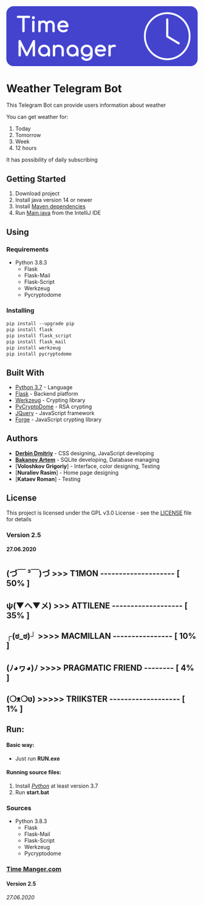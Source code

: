 <img src="https://github.com/T1GIT/T1GIT/raw/main/covers/cover.png">

# Weather Telegram Bot

This Telegram Bot can provide users information about weather

You can get weather for:
1. Today
2. Tomorrow
3. Week
4. 12 hours

It has possibility of daily subscribing

## Getting Started

1. Download project
2. Install java version 14 or newer
3. Install [Maven dependencies](#maven-dependencies)
4. Run [Main.java](src/main/java/Main.java) from the IntelliJ IDE

## Using



### Requirements

* Python 3.8.3
	* Flask
	* Flask-Mail
	* Flask-Script
	* Werkzeug
	* Pycryptodome
	

### Installing

```
pip install --upgrade pip
pip install flask
pip install flask_script
pip install flask_mail
pip install werkzeug
pip install pycryptodome
```

## Built With

* [Python 3.7](https://www.python.org) - Language
* [Flask](https://flask.palletsprojects.com/en/1.1.x/) - Backend platform
* [Werkzeug](https://werkzeug.palletsprojects.com/en/1.0.x/) - Crypting library
* [PyCryptoDome](https://pypi.org/project/pycryptodome/) - RSA crypting
* [JQuery](https://jquery.com) - JavaScript framework
* [Forge](https://www.npmjs.com/package/node-forge) - JavaScript crypting library


## Authors

* [**Derbin Dmitriy**](https://github.com/T1GIT) - CSS designing, JavaScript developing
* [**Bakanov Artem**](https://github.com/Attilene) - SQLite developing, Database managing
* [**Voloshkov Grigoriy**] - Interface, color designing, Testing
* [**Nuraliev Rasim**] - Home page designing
* [**Kataev Roman**] - Testing


## License

This project is licensed under the GPL v3.0 License - see the [LICENSE](LICENSE) file for details


### Version 2.5
#### 27.06.2020




#
## (づ￣ ³￣)づ  >>> T1MON -------------------- [ 50% ]
## ψ(▼へ▼メ) >>> ATTILENE ------------------- [ 35% ]
## ┌(ಠ_ಠ)┘ >>>> MACMILLAN ---------------- [ 10% ]
## (ﾉ◕ヮ◕)ﾉ >>>> PRAGMATIC FRIEND -------- [ 4% ]
## (❍ᴥ❍ʋ) >>>>> TRIIKSTER ------------------- [ 1% ]

## Run:
#### Basic way:
* Just run __RUN.exe__
#### Running source files:
1. Install [_Python_]("https://www.python.org/") at least version 3.7
2. Run __start.bat__

### Sources
* Python 3.8.3
	* Flask
	* Flask-Mail
	* Flask-Script
	* Werkzeug
	* Pycryptodome

### [Time Manger.com]("http://127.0.0.1:5000/")
#### Version 2.5
###### 27.06.2020
